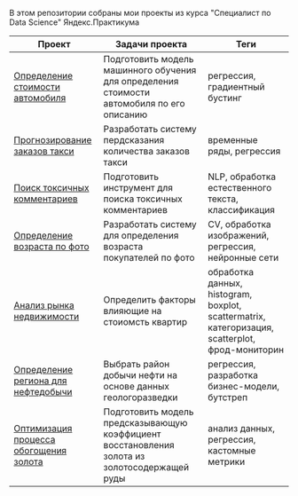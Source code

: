 В этом репозитории собраны мои проекты из курса "Специалист по Data Science" Яндекс.Практикума

| Проект | Задачи проекта | Теги |
| ------ | -------- | -------- |
| [Определение стоимости автомобиля](https://github.com/EvgeniyLukashin91/Portfolio/tree/main/Car_prices#markdown-title-id) | Подготовить модель машинного обучения для определения стоимости автомобиля по его описанию | регрессия, градиентный бустинг |
| [Прогнозирование заказов такси](https://github.com/EvgeniyLukashin91/Portfolio/tree/main/Taxi_orders#markdown-title-id) | Разработать систему пердсказания количества заказов такси | временные ряды, регрессия | 
| [Поиск токсичных комментариев](https://github.com/EvgeniyLukashin91/Portfolio/tree/main/toxic_comments#markdown-title-id) | Подготовить инструмент для поиска токсичных комментариев | NLP, обработка естественного текста, классификация | 
| [Определение возраста по фото](https://github.com/EvgeniyLukashin91/Portfolio/tree/main/Buyers_age#markdown-title-id) | Разработать систему для определения возраста покупателей по фото | CV, обработка изображений, регрессия, нейронные сети | 
| [Анализ рынка недвижимости](https://github.com/EvgeniyLukashin91/Portfolio/tree/main/Research_of_apartments#markdown-title-id) | Определить факторы влияющие на стоиомсть квартир | обработка данных, histogram, boxplot, scattermatrix, категоризация, scatterplot,  фрод-мониторин | 
| [Определение региона для нефтедобычи](https://github.com/EvgeniyLukashin91/Portfolio/tree/main/New_well) | Выбрать район добычи нефти на основе данных геологоразведки | регрессия, разработка бизнес-модели, бутстреп | 
| [Оптимизация процесса обогощения золота](https://github.com/EvgeniyLukashin91/Portfolio/tree/main/Gold_recovery) | Подготовить модель предсказывающую коэффициент восстановления золота из золотосодержащей руды | анализ данных, регрессия, кастомные метрики |
